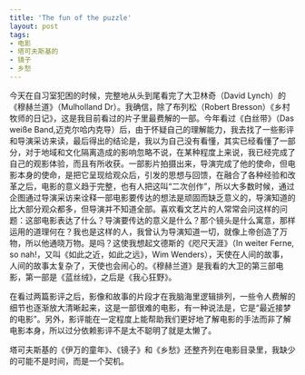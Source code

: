 ```yaml
---
title: 'The fun of the puzzle'
layout: post
tags:
- 电影
- 塔可夫斯基的
- 镜子
- 乡愁
---
```

今天在自习室犯困的时候，完整地从头到尾看完了大卫林奇（David Lynch）的《穆赫兰道》（Mulholland Dr）。我确信，除了布列松（Robert Bresson）《乡村牧师的日记》，这是我目前看过的片子里最费解的一部。今年看过《白丝带》（Das weiße Band,迈克尔哈内克导）后，由于怀疑自己的理解能力，我去找了一些影评和导演采访来读，最后得出的结论是，我以为自己没有看懂，其实已经看懂了一部分，对于地域和文化隔离造成的影响忽略不说，在某种程度上来说，我已经完成了自己的观影体验，而且有所收获。一部影片拍摄出来，导演完成了他的使命，但电影本身的使命，是把它呈现给观众后，引发的思想与回馈，在融合了各种经验和改革之后，电影的意义趋于完整，也有人把这叫“二次创作”，所以大多数时候，通过企图通过导演采访来诠释一部电影要传达的想法是顽固而缺乏意义的，导演知道的比大部分观众都多，但导演并不知道全部。喜欢看文艺片的人常常会问这样的问题：这部电影表达了什么？导演要传达的意义是什么？那个镜头是什么寓意，那样运用的道理何在？我也是这样的人，我曾认为导演知道一切，就像上帝创造了万物，所以他通晓万物。是吗？这使我想起文德斯的《咫尺天涯》（In weiter Ferne, so nah!，又叫《如此之近，如此之远》，Wim Wenders），天使在人间的故事，人间的故事太复杂了，天使也会闹心的。《穆赫兰道》是我看的大卫的第三部电影，第一部是《蓝丝绒》，之后是《我心狂野》。  
  
在看过两篇影评之后，影像和故事的片段才在我脑海里逻辑排列，一些令人费解的细节也逐渐放大清晰起来，这是一部很难的电影，有一种说法是，它是“最近接梦的电影”。另外，影评能在一定程度上能帮助我们更好地了解电影的手法而非了解电影本身，所以过分依赖影评不是太不聪明了就是太懒了。  
  
塔可夫斯基的《伊万的童年》、《镜子》和《乡愁》还整齐列在电影目录里，我缺少的可能不是时间，而是一个契机。  
  
